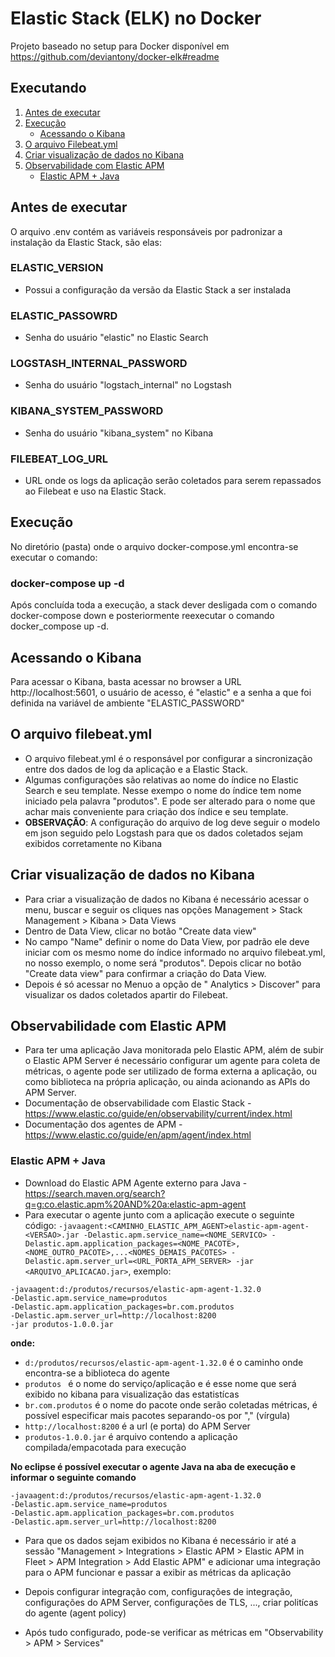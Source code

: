 # Elastic Stack (ELK) no Docker

Projeto baseado no setup para Docker disponível em https://github.com/deviantony/docker-elk#readme

## Executando

1. [Antes de executar](#antes-de-executar)
1. [Execução](#execução)
    * [Acessando o Kibana](#acessando-o-kibana)
1. [O arquivo Filebeat.yml](#o-arquivo-filebeat.yml)
1. [Criar visualização de dados no Kibana](#criar-visualização-de-dados-no-Kibana)
1. [Observabilidade com Elastic APM](#observabilidade-com-elastic-apm)
    * [Elastic APM + Java](elastic-apm--java)

## Antes de executar
O arquivo .env contém as variáveis responsáveis por padronizar a instalação da Elastic Stack, são elas:

### ELASTIC_VERSION
* Possui a configuração da versão da Elastic Stack a ser instalada

### ELASTIC_PASSOWRD
* Senha do usuário "elastic" no Elastic Search

### LOGSTASH_INTERNAL_PASSWORD
* Senha do usuário "logstach_internal" no Logstash

### KIBANA_SYSTEM_PASSWORD
* Senha do usuário "kibana_system" no Kibana

### FILEBEAT_LOG_URL
* URL onde os logs da aplicação serão coletados para serem repassados ao Filebeat e uso na Elastic Stack.

## Execução

No diretório (pasta) onde o arquivo docker-compose.yml encontra-se executar o comando: 

### docker-compose up -d

Após concluída toda a execução, a stack dever desligada com o comando docker-compose down e posteriormente reexecutar o comando docker_compose up -d.

## Acessando o Kibana
Para acessar o Kibana, basta acessar no browser a URL http://localhost:5601, o usuário de acesso, é "elastic" e a senha a que foi definida na variável de ambiente "ELASTIC_PASSWORD"

## O arquivo filebeat.yml
* O arquivo filebeat.yml é o responsável por configurar a sincronização entre dos dados de log da aplicação e a Elastic Stack.
* Algumas configurações são relativas ao nome do índice no Elastic Search e seu template. Nesse exempo o nome do índice tem nome iniciado pela palavra "produtos". E pode ser alterado para o nome que achar mais conveniente para criação dos índice e seu template.
* **OBSERVAÇÃO**: A configuração do arquivo de log deve seguir o modelo em json seguido pelo Logstash para que os dados coletados sejam exibidos corretamente no Kibana

## Criar visualização de dados no Kibana
* Para criar a visualização de dados no Kibana é necessário acessar o menu, buscar e seguir os cliques nas opções Management > Stack Management > Kibana > Data Views
* Dentro de Data View, clicar no botão "Create data view"
* No campo "Name" definir o nome do Data View, por padrão ele deve iniciar com os mesmo nome do índice informado no arquivo filebeat.yml, no nosso exemplo, o nome será "produtos". Depois clicar no botão "Create data view" para confirmar a criação do Data View.
* Depois é só acessar no Menuo a opção de " Analytics > Discover" para visualizar os dados coletados apartir do Filebeat.

## Observabilidade com Elastic APM
* Para ter uma aplicação Java monitorada pelo Elastic APM, além de subir o Elastic APM Server é necessário configurar um agente para coleta de métricas, o agente pode ser utilizado de forma externa a aplicação, ou como biblioteca na própria aplicação, ou ainda acionando as APIs do APM Server.
* Documentação de observabilidade com Elastic Stack - https://www.elastic.co/guide/en/observability/current/index.html
* Documentação dos agentes de APM - https://www.elastic.co/guide/en/apm/agent/index.html

### Elastic APM + Java
* Download do Elastic APM Agente externo para Java - https://search.maven.org/search?q=g:co.elastic.apm%20AND%20a:elastic-apm-agent
* Para executar o agente junto com a aplicação execute o seguinte código: ```-javaagent:<CAMINHO_ELASTIC_APM_AGENT>elastic-apm-agent-<VERSAO>.jar -Delastic.apm.service_name=<NOME_SERVICO> -Delastic.apm.application_packages=<NOME_PACOTE>,<NOME_OUTRO_PACOTE>,...<NOMES_DEMAIS_PACOTES> -Delastic.apm.server_url=<URL_PORTA_APM_SERVER> -jar <ARQUIVO_APLICACAO.jar>```, exemplo:
```
-javaagent:d:/produtos/recursos/elastic-apm-agent-1.32.0 
-Delastic.apm.service_name=produtos 
-Delastic.apm.application_packages=br.com.produtos 
-Delastic.apm.server_url=http://localhost:8200
-jar produtos-1.0.0.jar
```
**onde:**
- ```d:/produtos/recursos/elastic-apm-agent-1.32.0``` é o caminho onde encontra-se a biblioteca do agente
- ```produtos ``` é o nome do serviço/aplicação e é esse nome que será exibido no kibana para visualização das estatistícas
- ```br.com.produtos``` é o nome do pacote onde serão coletadas métricas, é possível especificar mais pacotes separando-os por "," (vírgula)
- ```http://localhost:8200``` é a url (e porta) do APM Server 
- ```produtos-1.0.0.jar``` é arquivo contendo a aplicação compilada/empacotada para execução

**No eclipse é possível executar o agente Java na aba de execução e informar o seguinte comando**
```
-javaagent:d:/produtos/recursos/elastic-apm-agent-1.32.0 
-Delastic.apm.service_name=produtos 
-Delastic.apm.application_packages=br.com.produtos 
-Delastic.apm.server_url=http://localhost:8200
```

* Para que os dados sejam exibidos no Kibana é necessário ir até a sessão  "Management > Integrations > Elastic APM > Elastic APM in Fleet > APM Integration > Add Elastic APM" e adicionar uma integração para o APM funcionar e passar a exibir as métricas da aplicação
* Depois configurar integração com, configurações de integração, configurações do APM Server, configurações de TLS, ..., criar politícas do agente (agent policy)

* Após tudo configurado, pode-se verificar as métricas em "Observability > APM > Services"